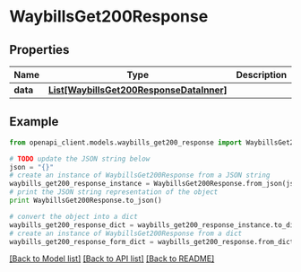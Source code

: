 # WaybillsGet200Response


## Properties
Name | Type | Description | Notes
------------ | ------------- | ------------- | -------------
**data** | [**List[WaybillsGet200ResponseDataInner]**](WaybillsGet200ResponseDataInner.md) |  | [optional] 

## Example

```python
from openapi_client.models.waybills_get200_response import WaybillsGet200Response

# TODO update the JSON string below
json = "{}"
# create an instance of WaybillsGet200Response from a JSON string
waybills_get200_response_instance = WaybillsGet200Response.from_json(json)
# print the JSON string representation of the object
print WaybillsGet200Response.to_json()

# convert the object into a dict
waybills_get200_response_dict = waybills_get200_response_instance.to_dict()
# create an instance of WaybillsGet200Response from a dict
waybills_get200_response_form_dict = waybills_get200_response.from_dict(waybills_get200_response_dict)
```
[[Back to Model list]](../README.md#documentation-for-models) [[Back to API list]](../README.md#documentation-for-api-endpoints) [[Back to README]](../README.md)


